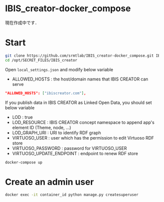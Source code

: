 # IBIS_creator-docker_compose
現在作成中です．


# Start
```bash
git clone https://github.com/srmtlab/IBIS_creator-docker_compose.git IBIS_creator
cd /opt/SECRET_FILES/IBIS_creator
```

Open `local_settings.json` and modify below variable  
- ALLOWED_HOSTS : the host/domain names that IBIS CREATOR can serve
```json
"ALLOWED_HOSTS": ["ibiscreator.com"],
```

If you publish data in IBIS CREATOR as Linked Open Data, you should set below variable  
- LOD : true  
- LOD_RESOURCE : IBIS CREATOR concept namespace to append app's element ID (Theme, node, ...)  
- LOD_GRAPH_URI : URI to identify RDF graph  
- VIRTUOSO_USER : user which has the permission to edit Virtuoso RDF store  
- VIRTUOSO_PASSWORD : password for VIRTUOSO_USER  
- VIRTUOSO_UPDATE_ENDPOINT : endpoint to renew RDF store  

```bash
docker-compose up
```

# Create an admin user
```bash
docker exec -it container_id python manage.py createsuperuser
```
